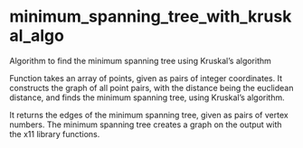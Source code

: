 # minimum_spanning_tree_with_kruskal_algo
Algorithm to find the minimum spanning tree using Kruskal’s algorithm

Function takes an array of points, given as pairs of integer coordinates. It constructs the graph of all point pairs, with the distance being the euclidean distance, and finds the minimum spanning tree, using Kruskal’s algorithm. 

It returns the edges of the minimum spanning tree, given as pairs of vertex numbers.
The minimum spanning tree creates a graph on the output with the x11 library functions.
